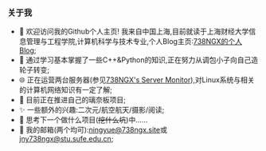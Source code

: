 ### 关于我

- 👋 欢迎访问我的Github个人主页!  我来自中国上海,目前就读于上海财经大学信息管理与工程学院,计算机科学与技术专业,个人Blog主页:[738NGX的个人Blog](https://www.738ngx.site/);
- 📝 通过学习基本掌握了一些C++&Python的知识,正在努力从调包小子向自己造轮子转变;
- 🌐 正在运营两台服务器(参见[738NGX's Server Monitor](https://monitor.738ngx.site/)),对Linux系统与相关的计算机网络知识有一定了解;
- 🌱 目前正在推进自己的璃奈板项目;
- ✨ 一些额外的兴趣:二次元/航空航天/摄影/阅读;
- 💬 思考下一个做什么项目(~~挖什么坑~~)中......
- 📧 我的邮箱(两个均可):[ningyue@738ngx.site](mailto:ningyue@738ngx.site)或[jny738ngx@stu.sufe.edu.cn](mailto:jny738ngx@stu.sufe.edu.cn);
[](./630UR-Tennoji-Rina-I-Feel-Really-Happy-Right-Now-Kitty-Rina-b2Goqr.png)
